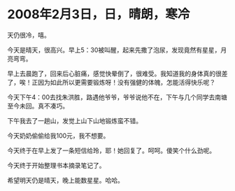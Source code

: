 # 2008年2月3日，日，晴朗，寒冷

天仍很冷，嘻。

今天是晴天，很高兴。早上5：30被叫醒，起来先撒了泡尿，发现竟然有星星，月亮弯弯。

早上去晨跑了，回来后心脏痛，感觉快晕倒了，很难受。我知道我的身体真的很差了，唉！正因为如此所以更需要锻炼呀！没有强健的体魄，怎能活得快乐呢？

今天下午4：00去找朱洪胜，路遇他爷爷，爷爷说他不在，下午与几个同学去南塘至今未回。真不凑巧。

下午我去了一趟山，发觉上山下山地锻炼蛮不错。

今天奶奶偷偷给我100元，我不想要。

今天终于在早上发了一条短信给玲，耶！她回复了。呵呵。傻笑个什么劲呢。

今天终于开始整理书本摘录笔记了。

希望明天仍是晴天，晚上能数星星。哈哈。